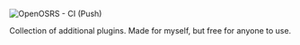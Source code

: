 ![OpenOSRS - CI (Push)](https://github.com/ben93riggs/plugins/workflows/OpenOSRS%20-%20CI%20(Push)/badge.svg?branch=master)

Collection of additional plugins. Made for myself, but free for anyone to use.
